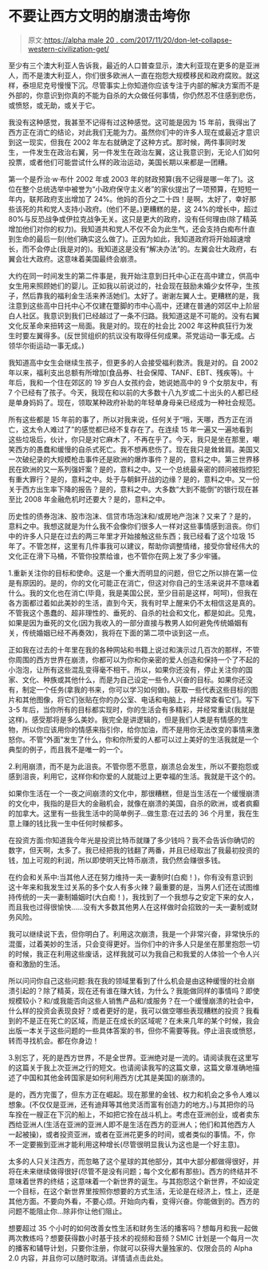 # 不要让西方文明的崩溃击垮你

> 原文:[https://alpha male 20 . com/2017/11/20/don-let-collapse-western-civilization-get/](https://alphamale20.com/2017/11/20/dont-let-collapse-western-civilization-get/)

至少有三个澳大利亚人告诉我，最近的人口普查显示，澳大利亚现在更多的是亚洲人，而不是澳大利亚人，你们很多欧洲人一直在抱怨大规模移民和政府腐败。就这样，泰坦尼克号慢慢下沉。尽管事实上你知道你应该专注于内部的解决方案而不是外部的，你意识到你真的不能为自杀的大众做任何事情，你仍然忍不住感到悲伤，或愤怒，或无助，或关于它。

我没有这种感觉，我甚至不记得有过这种感觉。这可能是因为 15 年前，我得出了西方正在消亡的结论，对此我们无能为力。虽然你们中的许多人现在或最近才意识到这一现实，但我在 2002 年左右就确定了这种方式。那时候，两件事同时发生，一件发生在政治右翼，另一件发生在政治左翼，这让我意识到，无论人们如何投票，或者他们可能尝试什么样的政治运动，美国长期以来都是一团糟。

第一个是乔治·w·布什 2002 年或 2003 年的财政预算(我不记得是哪一年了)。这位在整个总统选举中被誉为“小政府保守主义者”的家伙提出了一项预算，在短短一年内，联邦政府支出增加了 24%。他妈的百分之二十四！是啊，太好了，幸好那些该死的共和党人支持小政府。(他们不是。)更糟糕的是，这 24%的增长中，超过 80%与反恐战争或伊拉克战争无关。这只是更大的政府，没有任何理由(除了精英增加他们对你的权力)。我知道共和党人不仅不会为此生气，还会支持白痴布什直到生命的最后一刻(他们确实这么做了)。正因为如此，我知道政府将开始超速增长，而不会停止(我是对的)。我知道这是没有“解决办法”的。左翼会壮大政府，右翼会壮大政府。这意味着美国最终会崩溃。

大约在同一时间发生的第二件事是，我开始注意到日托中心正在高中建立，供高中女生用来照顾她们的婴儿。正如我以前说过的，社会现在鼓励未婚少女怀孕，生孩子，然后靠我的福利金生活来养活她们。太好了。谢谢左翼人士。更糟糕的是，我注意到这些高中日托中心不仅建在蹩脚的市中心高中，还建在普通的郊区中上阶层白人社区。我意识到我们已经越过了一条不归路。我知道这是不可能的。没有右翼文化反革命来扭转这一局面。我是对的。现在的社会比 2002 年这种疯狂行为发生时要左翼得多。(反世贸组织的抗议没有取得任何成果。茶党运动一事无成。占领华尔街运动一事无成。)

我知道高中女生会继续生孩子，但更多的人会接受福利救济。我是对的。自 2002 年以来，福利支出总额有所增加(食品券、社会保障、TANF、EBT、残疾等)。十年后，我和一个住在郊区的 19 岁白人女孩约会，她说她高中的 9 个女朋友中，有 7 个已经有了孩子。今天，我现在和以前的大多数十八九岁或二十出头的人都已经是单身妈妈了。现在，领取某种政府补助的年轻单身母亲已经成为一种社会规范。

所有这些都是 15 年前的事了，所以对我来说，任何关于“哦，天哪，西方正在消亡，这太令人难过了”的感觉都已经不复存在了。在连续 15 年一遍又一遍地看到这些垃圾后，伙计，你只是对它麻木了，不再在乎了。今天，我只是坐在那里，嘲笑西方的愚蠢和缓慢的自杀式死亡。我不想再悲伤了。现在我只是耸耸肩。美国又一次破纪录的大规模枪击事件还是欧洲的爆炸事件？是的，意料之中。第三世界移民在欧洲的又一系列强奸案？是的，意料之中。又一个总统最亲密的顾问被指控犯有重大罪行？是的，意料之中。处于与朝鲜开战的边缘？是的，意料之中。又一份关于西方出生率下降的报告？是的，意料之中。大多数“大到不能倒”的银行现在甚至比 2008 年金融危机时还要大？是的，意料之中。

历史性的债券泡沫、股市泡沫、信贷市场泡沫和/或房地产泡沫？又来了？是的，意料之中。我想这就是为什么我不会像你们很多人一样对这些事情感到沮丧。你们中的许多人只是在过去的两三年里才开始接触这些东西；我已经看了这个垃圾 15 年了。不管怎样，这里有几件事我可以建议，帮助你调整情绪，接受你曾经伟大的文化正在滑下马桶，不管你投票给谁，也不管你在网上发了多少牢骚。

1.重新关注你的目标和使命。这是一个重大而明显的问题，但它之所以排在第一位是有原因的。是的，你的文化可能正在消亡，但这对你自己的生活来说并不意味着什么。我的文化也在消亡(毕竟，我是美国公民，至少目前是这样，呵呵)，但我在各方面都过着如此美妙的生活，直到今天，我有时早上醒来仍不太相信这是真的。不管我这个愚蠢的、超非理性的、垂死的、自杀的社会和文化，都是如此。见鬼，如果是因为垂死的文化(因为我收入的一部分直接与教男人如何避免传统婚姻有关，传统婚姻已经不再奏效)，我将在下面的第二项中谈到这一点。

正如我在过去的十年里在我的各种网站和书籍上说过和演示过几百次的那样，不管你周围的西方世界在崩溃，你都可以为你和你亲密的爱人创造和保持一个了不起的小泡泡，让所有这些混乱变得毫不相干。所以，如果你还没有，停止关注你的国家、文化、种族或其他什么，而是为自己设定一些令人兴奋的目标。如果你还没有，制定一个任务(拿我的书来，你可以学习如何做)。获取一些代表这些目标的图片和其他图像，将它们张贴在你的办公室、电话和电脑上，并经常查看它们。写下 3-5 年后，当你所有的目标都实现时，你的生活会有多精彩，并经常重读(我就是这样)。感受那将是多么美妙。我完全是讲逻辑的，但是我们人类是有情感的生物，所以你应该用你的情感来指引你，给你加油，而不是用你无法改变的事情来激怒你。不管“外面”发生了什么，你和你所爱的人都可以过上美好的生活我就是一个典型的例子，而且我不是唯一的一个。

2.利用崩溃，而不是为此沮丧。不管你愿不愿意，崩溃总会发生，所以不要抱怨或感到沮丧，利用它，这样你和你爱的人就能过上更幸福的生活。我就是干这个的。

如果你生活在一个一夜之间崩溃的文化中，那很糟糕，但是当生活在一个缓慢崩溃的文化中，我指的是巨大的金融机会，就像在崩溃的美国，自杀的欧洲，或者疯癫的加拿大。这里有一些我生活中的简单例子...做生意:在过去的 36 个月里，我在生意上赚的钱比我一生中任何时候都多。

在投资方面:你知道我今年光是投资比特币就赚了多少钱吗？我不会告诉你确切的数字，但天啊，太多了。我已经把我的钱翻了两番，并且已经取出了我最初投资的钱，加上可观的利润，所以即使明天比特币崩溃，我仍然会赚很多钱。

在约会和关系中:当其他人还在努力维持一夫一妻制时(白痴！)，你有没有意识到这十年来和我发生过关系的多个女人有多火辣？最重要的是，当男人们还在试图维持传统的一夫一妻制婚姻时(大白痴！)，我找到了一个我想与之安定下来的女人，而且我也过得很愉快……没有大多数其他男人在这样做时会招致的一夫一妻制或财务风险。

我可以继续说下去，但你明白了。利用这次崩溃，我是一个非常兴奋，非常快乐的混蛋，过着美妙的生活，只会变得更好。当你们中的许多人只是坐在那里抱怨一切的时候，我正在利用这些废话，这样我就可以为我自己和我爱的人体验一个令人兴奋和激励的生活。

所以问问你自己这些问题:我在我的领域里看到了什么机会是由这种缓慢的社会崩溃引起的？除了精英，现在还有谁在赚大钱，为什么？我能做同样的事情吗？即使规模较小？和/或我能否向这些人销售产品和/或服务？在一个缓慢崩溃的社会中，什么样的投资会表现良好？或者更好的是，我可以做空哪些表现糟糕的投资？我看到的不是正在死亡的区域，而是正在成长的区域呢？在未来几年的某个时候，我会出版一本关于这些问题的一些具体答案的书，但你不需要等我。停止沮丧或愤怒，转而寻找机会。都在你身边！

3.别忘了，死的是西方世界，不是全世界。亚洲绝对是一流的。请阅读我在这里写的这篇关于我上次亚洲之行的短文。也请阅读我写的这篇文章，这篇文章准确地描述了中国和其他金砖国家是如何利用西方(尤其是美国)的崩溃的。

是的，西方完蛋了，但东方正在崛起。现在那里的金钱、权力和机会之多令人难以想象。(不仅仅是亚洲，还有迪拜等其他灵活而富有创造力的地方。)与其把你的马车拴在一艘正在下沉的船上，不如把它拴在战斗机上。考虑在亚洲创业，或者卖东西给亚洲人(生活在亚洲的亚洲人即不是生活在西方的亚洲人；他们和其他西方人一起被操)，或者投资亚洲，或者在亚洲花更多的时间，或者类似的事情。不，你不一定要搬到亚洲才能利用这种增长(尽管很明显我认为这也是一个好主意)。

太多的人只关注西方，而忽略了这个星球的其他部分，其中大部分都做得很好，并将在未来继续做得很好(尽管不是没有问题；每个文化都有那些)。西方的终结并不意味着世界的终结；这意味着一个新世界的诞生。与其抱怨这个新世界，不如设定一个目标，在这个新世界里按照你想要的方式生活，无论是在经济上，性上，还是其他方面。不要向外看，不要心烦。开始向内看，变得兴奋。你能做到的。西方的问题不能阻止你…除非你让他们阻止。

想要超过 35 个小时的如何改善女性生活和财务生活的播客吗？想每月和我一起做两次教练吗？想要获得数小时基于技术的视频和音频？SMIC 计划是一个每月一次的播客和辅导计划，只要你注册，你就可以获得大量独家的、仅限会员的 Alpha 2.0 内容，并且你可以随时取消。详情请点击此处。